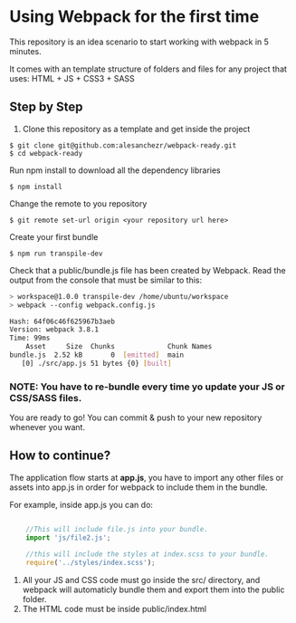 # Using Webpack for the first time

This repository is an idea scenario to start working with webpack in 5 minutes.

It comes with an template structure of folders and files for any project that uses: HTML + JS + CSS3 + SASS

## Step by Step

1. Clone this repository as a template and get inside the project
```
$ git clone git@github.com:alesanchezr/webpack-ready.git
$ cd webpack-ready
```

Run npm install to download all the dependency libraries
```
$ npm install
```

Change the remote to you repository
```
$ git remote set-url origin <your repository url here>
```

Create your first bundle
```
$ npm run transpile-dev
```

Check that a public/bundle.js file has been created by Webpack. Read the output from the console that must be similar to this:

```sh
> workspace@1.0.0 transpile-dev /home/ubuntu/workspace
> webpack --config webpack.config.js

Hash: 64f06c46f625967b3aeb
Version: webpack 3.8.1
Time: 99ms
    Asset     Size  Chunks             Chunk Names
bundle.js  2.52 kB       0  [emitted]  main
   [0] ./src/app.js 51 bytes {0} [built]
```

### NOTE: You have to re-bundle every time yo update your JS or CSS/SASS files.

You are ready to go! You can commit & push to your new repository whenever you want.

## How to continue?

The application flow starts at **app.js**, you have to import any other files or assets into app.js in order for webpack to include them in the bundle.

For example, inside app.js you can do:

```js

    //This will include file.js into your bundle.
    import 'js/file2.js';
    
    //this will include the styles at index.scss to your bundle.
    require('../styles/index.scss');

```

1. All your JS and CSS code must go inside the src/ directory, and webpack will automaticly bundle them and export them into the public folder.
2. The HTML code must be inside public/index.html